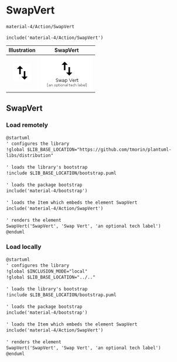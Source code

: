 # SwapVert


```text
material-4/Action/SwapVert
```

```text
include('material-4/Action/SwapVert')
```



| Illustration | SwapVert |
| :---: | :---: |
| ![illustration for Illustration](../../material-4/Action/SwapVert.png) | ![illustration for SwapVert](../../material-4/Action/SwapVert.Local.png) |




## SwapVert

### Load remotely
```plantuml
@startuml
' configures the library
!global $LIB_BASE_LOCATION="https://github.com/tmorin/plantuml-libs/distribution"

' loads the library's bootstrap
!include $LIB_BASE_LOCATION/bootstrap.puml

' loads the package bootstrap
include('material-4/bootstrap')

' loads the Item which embeds the element SwapVert
include('material-4/Action/SwapVert')

' renders the element
SwapVert('SwapVert', 'Swap Vert', 'an optional tech label')
@enduml
```

### Load locally
```plantuml
@startuml
' configures the library
!global $INCLUSION_MODE="local"
!global $LIB_BASE_LOCATION="../.."

' loads the library's bootstrap
!include $LIB_BASE_LOCATION/bootstrap.puml

' loads the package bootstrap
include('material-4/bootstrap')

' loads the Item which embeds the element SwapVert
include('material-4/Action/SwapVert')

' renders the element
SwapVert('SwapVert', 'Swap Vert', 'an optional tech label')
@enduml
```

